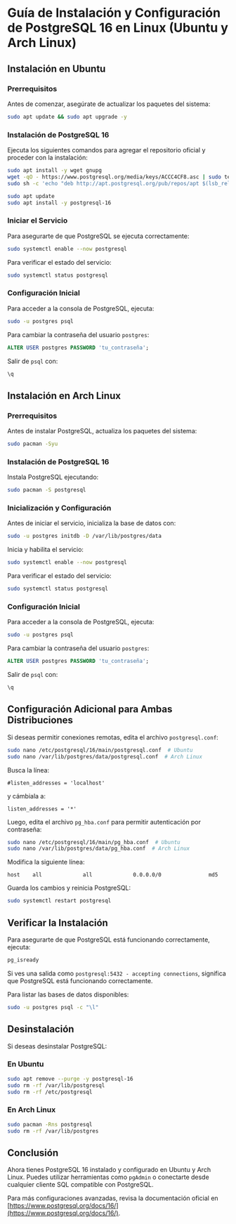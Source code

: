# Guía de Instalación y Configuración de PostgreSQL 16 en Linux (Ubuntu y Arch Linux)

## Instalación en Ubuntu
### Prerrequisitos
Antes de comenzar, asegúrate de actualizar los paquetes del sistema:

```sh
sudo apt update && sudo apt upgrade -y
```

### Instalación de PostgreSQL 16
Ejecuta los siguientes comandos para agregar el repositorio oficial y proceder con la instalación:

```sh
sudo apt install -y wget gnupg
wget -qO - https://www.postgresql.org/media/keys/ACCC4CF8.asc | sudo tee /etc/apt/trusted.gpg.d/postgresql.asc
sudo sh -c 'echo "deb http://apt.postgresql.org/pub/repos/apt $(lsb_release -cs)-pgdg main" > /etc/apt/sources.list.d/pgdg.list'

sudo apt update
sudo apt install -y postgresql-16
```

### Iniciar el Servicio
Para asegurarte de que PostgreSQL se ejecuta correctamente:

```sh
sudo systemctl enable --now postgresql
```

Para verificar el estado del servicio:

```sh
sudo systemctl status postgresql
```

### Configuración Inicial
Para acceder a la consola de PostgreSQL, ejecuta:

```sh
sudo -u postgres psql
```

Para cambiar la contraseña del usuario `postgres`:

```sql
ALTER USER postgres PASSWORD 'tu_contraseña';
```

Salir de `psql` con:

```sql
\q
```

## Instalación en Arch Linux
### Prerrequisitos
Antes de instalar PostgreSQL, actualiza los paquetes del sistema:

```sh
sudo pacman -Syu
```

### Instalación de PostgreSQL 16
Instala PostgreSQL ejecutando:

```sh
sudo pacman -S postgresql
```

### Inicialización y Configuración
Antes de iniciar el servicio, inicializa la base de datos con:

```sh
sudo -u postgres initdb -D /var/lib/postgres/data
```

Inicia y habilita el servicio:

```sh
sudo systemctl enable --now postgresql
```

Para verificar el estado del servicio:

```sh
sudo systemctl status postgresql
```

### Configuración Inicial
Para acceder a la consola de PostgreSQL, ejecuta:

```sh
sudo -u postgres psql
```

Para cambiar la contraseña del usuario `postgres`:

```sql
ALTER USER postgres PASSWORD 'tu_contraseña';
```

Salir de `psql` con:

```sql
\q
```

## Configuración Adicional para Ambas Distribuciones
Si deseas permitir conexiones remotas, edita el archivo `postgresql.conf`:

```sh
sudo nano /etc/postgresql/16/main/postgresql.conf  # Ubuntu
sudo nano /var/lib/postgres/data/postgresql.conf  # Arch Linux
```

Busca la línea:

```
#listen_addresses = 'localhost'
```

y cámbiala a:

```
listen_addresses = '*'
```

Luego, edita el archivo `pg_hba.conf` para permitir autenticación por contraseña:

```sh
sudo nano /etc/postgresql/16/main/pg_hba.conf  # Ubuntu
sudo nano /var/lib/postgres/data/pg_hba.conf  # Arch Linux
```

Modifica la siguiente línea:

```
host    all             all             0.0.0.0/0               md5
```

Guarda los cambios y reinicia PostgreSQL:

```sh
sudo systemctl restart postgresql
```

## Verificar la Instalación
Para asegurarte de que PostgreSQL está funcionando correctamente, ejecuta:

```sh
pg_isready
```

Si ves una salida como `postgresql:5432 - accepting connections`, significa que PostgreSQL está funcionando correctamente.

Para listar las bases de datos disponibles:

```sh
sudo -u postgres psql -c "\l"
```

## Desinstalación
Si deseas desinstalar PostgreSQL:

### En Ubuntu
```sh
sudo apt remove --purge -y postgresql-16
sudo rm -rf /var/lib/postgresql
sudo rm -rf /etc/postgresql
```

### En Arch Linux
```sh
sudo pacman -Rns postgresql
sudo rm -rf /var/lib/postgres
```

## Conclusión
Ahora tienes PostgreSQL 16 instalado y configurado en Ubuntu y Arch Linux. Puedes utilizar herramientas como `pgAdmin` o conectarte desde cualquier cliente SQL compatible con PostgreSQL.

Para más configuraciones avanzadas, revisa la documentación oficial en [https://www.postgresql.org/docs/16/](https://www.postgresql.org/docs/16/).

